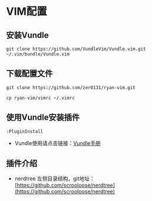 # VIM配置

## 安装Vundle

```
git clone https://github.com/VundleVim/Vundle.vim.git ~/.vim/bundle/Vundle.vim
```

## 下载配置文件

```
git clone https://github.com/zer0131/ryan-vim.git

cp ryan-vim/vimrc ~/.vimrc
```

## 使用Vundle安装插件

```
:PluginInstall
```

* Vundle使用请点击链接：[Vundle手册](https://github.com/VundleVim/Vundle.vim)

## 插件介绍

* nerdtree
左侧目录结构，git地址：[https://github.com/scrooloose/nerdtree](https://github.com/scrooloose/nerdtree)

